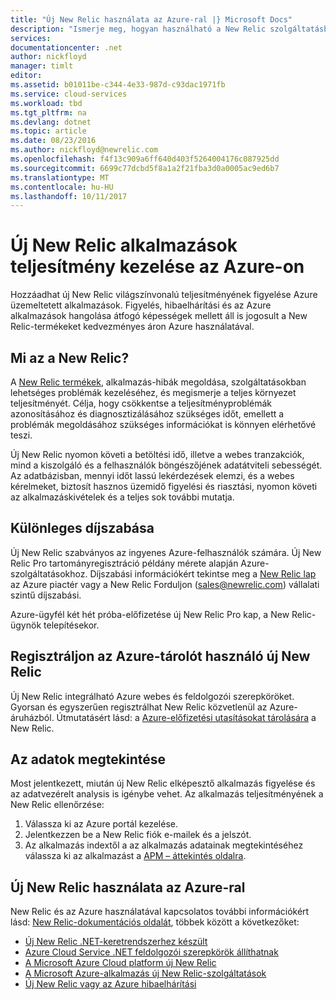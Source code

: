 ```yaml
---
title: "Új New Relic használata az Azure-ral |} Microsoft Docs"
description: "Ismerje meg, hogyan használható a New Relic szolgáltatásba kezelni és megfigyelni az Azure-alkalmazásában."
services: 
documentationcenter: .net
author: nickfloyd
manager: timlt
editor: 
ms.assetid: b01011be-c344-4e33-987d-c93dac1971fb
ms.service: cloud-services
ms.workload: tbd
ms.tgt_pltfrm: na
ms.devlang: dotnet
ms.topic: article
ms.date: 08/23/2016
ms.author: nickfloyd@newrelic.com
ms.openlocfilehash: f4f13c909a6ff640d403f5264004176c087925dd
ms.sourcegitcommit: 6699c77dcbd5f8a1a2f21fba3d0a0005ac9ed6b7
ms.translationtype: MT
ms.contentlocale: hu-HU
ms.lasthandoff: 10/11/2017
---
```

# <a name="new-relic-application-performance-management-on-azure"></a>Új New Relic alkalmazások teljesítmény kezelése az Azure-on
Hozzáadhat új New Relic világszínvonalú teljesítményének figyelése Azure üzemeltetett alkalmazások. Figyelés, hibaelhárítási és az Azure alkalmazások hangolása átfogó képességek mellett áll is jogosult a New Relic-termékeket kedvezményes áron Azure használatával.

## <a name="what-is-new-relic"></a>Mi az a New Relic?
A [New Relic termékek](https://newrelic.com/products), alkalmazás-hibák megoldása, szolgáltatásokban lehetséges problémák kezeléséhez, és megismerje a teljes környezet teljesítményét. Célja, hogy csökkentse a teljesítményproblémák azonosításához és diagnosztizálásához szükséges időt, emellett a problémák megoldásához szükséges információkat is könnyen elérhetővé teszi.

Új New Relic nyomon követi a betöltési idő, illetve a webes tranzakciók, mind a kiszolgáló és a felhasználók böngészőjének adatátviteli sebességét. Az adatbázisban, mennyi időt lassú lekérdezések elemzi, és a webes kérelmeket, biztosít hasznos üzemidő figyelési és riasztási, nyomon követi az alkalmazáskivételek és a teljes sok további mutatja. 

## <a name="special-pricing"></a>Különleges díjszabása
Új New Relic szabványos az ingyenes Azure-felhasználók számára. Új New Relic Pro tartományregisztráció példány mérete alapján Azure-szolgáltatásokhoz. Díjszabási információkért tekintse meg a [New Relic lap](https://azure.microsoft.com/marketplace/partners/newrelic/newrelic/) az Azure piactér vagy a New Relic Forduljon (sales@newrelic.com) vállalati szintű díjszabási.

Azure-ügyfél két hét próba-előfizetése új New Relic Pro kap, a New Relic-ügynök telepítésekor.

## <a name="sign-up-for-new-relic-using-the-azure-store"></a>Regisztráljon az Azure-tárolót használó új New Relic
Új New Relic integrálható Azure webes és feldolgozói szerepköröket. Gyorsan és egyszerűen regisztrálhat New Relic közvetlenül az Azure-áruházból. Útmutatásért lásd: a [Azure-előfizetési utasításokat tárolására](https://docs.newrelic.com/docs/agents/net-agent/azure-installation/azure-cloud-services#signup) a New Relic.

## <a name="view-your-data"></a>Az adatok megtekintése
Most jelentkezett, miután új New Relic elképesztő alkalmazás figyelése és az adatvezérelt analysis is igénybe vehet. Az alkalmazás teljesítményének a New Relic ellenőrzése:

1. Válassza ki az Azure portál kezelése.
2. Jelentkezzen be a New Relic fiók e-mailek és a jelszót.
3. Az alkalmazás indextől a az alkalmazás adatainak megtekintéséhez válassza ki az alkalmazást a [APM – áttekintés oldalra](https://docs.newrelic.com/docs/apm/applications-menu/monitoring/apm-overview-page).

## <a name="using-new-relic-with-azure"></a>Új New Relic használata az Azure-ral
New Relic és az Azure használatával kapcsolatos további információkért lásd: [New Relic-dokumentációs oldalát](https://docs.newrelic.com/docs/agents/net-agent/azure-installation), többek között a következőket: 

* [Új New Relic .NET-keretrendszerhez készült](https://docs.newrelic.com/docs/agents/net-agent/getting-started/new-relic-net)
* [Azure Cloud Service .NET feldolgozói szerepkörök állíthatnak](https://docs.newrelic.com/docs/agents/net-agent/azure-installation/instrument-net-worker-role-azure-cloud-service)
* [A Microsoft Azure Cloud platform új New Relic](https://docs.newrelic.com/docs/agents/net-agent/azure-installation/azure-cloud-services)
* [A Microsoft Azure-alkalmazás új New Relic-szolgáltatások](https://docs.newrelic.com/docs/agents/net-agent/azure-installation/azure-portal)
* [Új New Relic vagy az Azure hibaelhárítási](https://docs.newrelic.com/docs/agents/net-agent/azure-troubleshooting)

